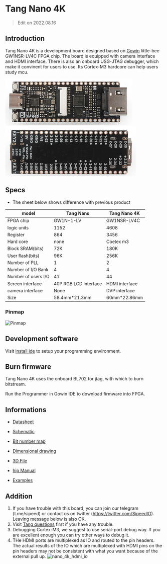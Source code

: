 # Tang Nano 4K 

> Edit on 2022.08.16

## Introduction

Tang Nano 4K is a development board designed based on [Gowin](https://www.gowinsemi.com/en/) little-bee GW1NSR-LV4C FPGA chip. The board is equipped with camera interface and HDMI interface. There is also an onboard USG-JTAG debugger, which make it convinent for users to use. Its Cortex-M3 hardcore can help users study mcu.

![Tang Nano 4K](./assets/4k-1.jpg)
![Tang Nano 4K](./assets/4k-2.jpg)

## Specs

- The sheet below shows difference with previous product

| model               | Tang Nano             | Tang Nano 4K   |
| ------------------- | --------------------- | -------------- |
| FPGA chip           | GW1N-1-LV             | GW1NSR-LV4C    |
| logic units         | 1152                  | 4608           |
| Register            | 864                   | 3456           |
| Hard core           | none                  | Coetex m3      |
| Block SRAM(bits)    | 72K                   | 180K           |
| User flash(bits)    | 96K                   | 256K           |
| Number of PLL       | 1                     | 2              |
| Number of I/O Bank  | 4                     | 4              |
| Number of users I/O | 41                    | 44             |
| Screen interface    | 40P RGB LCD interface | HDMI interface |
| camera interface    | None                  | DVP interface  |
| Size                | 58.4mm\*21.3mm        | 60mm\*22.86mm  |

### Pinmap

![Pinmap](./../../../zh/tang/Tang-Nano/assets/Tang_nano_4K_0813.png)

## Development software

Visit [install ide](https://wiki.sipeed.com/hardware/en/tang/Tang-Nano-Doc/install-the-ide.html) to setup your programming environment.

## Burn firmware

Tang Nano 4K uses the onboard BL702 for jtag, with which to burn bitstream.

Run the Programmer in Gowin IDE to download firmware into FPGA.

## Informations

- [Datasheet](https://dl.sipeed.com/shareURL/TANG/Nano%204K/HDK/01_Specification)
- [Schematic](https://dl.sipeed.com/shareURL/TANG/Nano%204K/HDK/02_Schematic)
- [Bit number map](https://dl.sipeed.com/shareURL/TANG/Nano%204K/HDK/03_Bit%20number%20map)
- [Dimensional drawing](https://dl.sipeed.com/shareURL/TANG/Nano%204K/HDK/04_Dimensional%20drawing)
- [3D File](https://dl.sipeed.com/shareURL/TANG/Nano%204K/HDK/05_3D%20file)
- [hip Manual](https://dl.sipeed.com/shareURL/TANG/Nano%204K/HDK/06_Chip%20Manual)

- [Examples](https://wiki.sipeed.com/hardware/en/tang/Tang-Nano-Doc/examples.html)

## Addition

1. If you have trouble with this board, you can join our telegram (t.me/sipeed) or contact us on twitter (https://twitter.com/SipeedIO). Leaving message below is also OK.
2. Visit [Tang questions](https://wiki.sipeed.com/hardware/en/tang/Tang-Nano-Doc/questions.html) first if you have any trouble.
3. Debugging Cortex-M3, we suggest to use serial-port debug way. If you are excellent enough you can try other ways to debug it.
4. THe HDMI ports are multiplexed as IO and routed to the pin headers. The actual results of the IO which are multiplexed with HDMI pins on the pin headers may not be consistent with what you want because of the external pull up.
    ![nano_4k_hdmi_io](./../../../zh/tang/Tang-Nano-4K/assets/nano_4k_hdmi_io.png)